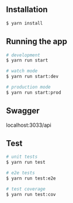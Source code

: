 

## Installation

```bash
$ yarn install
```

## Running the app

```bash
# development
$ yarn run start

# watch mode
$ yarn run start:dev

# production mode
$ yarn run start:prod
```

## Swagger

localhost:3033/api

## Test

```bash
# unit tests
$ yarn run test

# e2e tests
$ yarn run test:e2e

# test coverage
$ yarn run test:cov
```
